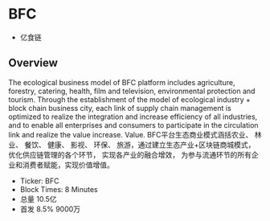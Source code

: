# BFC 
* 亿食链 
## Overview
The ecological business model of BFC platform includes agriculture, forestry, catering, health, film and television, environmental protection and tourism. Through the establishment of the model of ecological industry + block chain business city, each link of supply chain management is optimized to realize the integration and increase efficiency of all industries, and to enable all enterprises and consumers to participate in the circulation link and realize the value increase. Value.
BFC平台生态商业模式涵括农业、 林业、 餐饮、 健康、 影视、 环保、 旅游，通过建立生态产业+区块链商城模式， 优化供应链管理的各个环节， 实现各产业的融合增效， 为参与流通环节的所有企业和消费者赋能，实现价值增值。
* Ticker:  BFC 
* Block Times: 8 Minutes
* 总量  10.5亿 
* 首发  8.5%   9000万 

